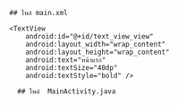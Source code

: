      




    ## ไพล์ main.xml


<RelativeLayout xmlns:android="http://schemas.android.com/apk/res/android"
    xmlns:tools="http://schemas.android.com/tools"
    android:layout_width="match_parent"
    android:layout_height="match_parent">
    
    <TextView
        android:id="@+id/text_view_view"
        android:layout_width="wrap_content"
        android:layout_height="wrap_content"
        android:text="หน้าแรก"
        android:textSize="40dp"
        android:textStyle="bold" />

</RelativeLayout>
  
      ## ไพล์  MainActivity.java
     
